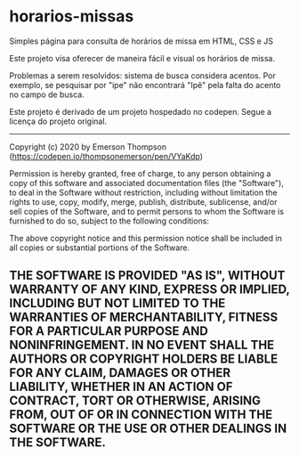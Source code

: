 # horarios-missas
Simples página para consulta de horários de missa em HTML, CSS e JS

Este projeto visa oferecer de maneira fácil e visual os horários de missa.

Problemas a serem resolvidos: sistema de busca considera acentos. Por exemplo, se pesquisar por "ipe" não encontrará "Ipê" pela falta do acento no campo de busca.

Este projeto é derivado de um projeto hospedado no codepen. Segue a licença do projeto original.

----

Copyright (c) 2020 by Emerson Thompson (https://codepen.io/thompsonemerson/pen/VYaKdp)

Permission is hereby granted, free of charge, to any person obtaining a copy of this software and associated documentation files (the "Software"), to deal in the Software without restriction, including without limitation the rights to use, copy, modify, merge, publish, distribute, sublicense, and/or sell copies of the Software, and to permit persons to whom the Software is furnished to do so, subject to the following conditions:

The above copyright notice and this permission notice shall be included in all copies or substantial portions of the Software.

THE SOFTWARE IS PROVIDED "AS IS", WITHOUT WARRANTY OF ANY KIND, EXPRESS OR IMPLIED, INCLUDING BUT NOT LIMITED TO THE WARRANTIES OF MERCHANTABILITY, FITNESS FOR A PARTICULAR PURPOSE AND NONINFRINGEMENT. IN NO EVENT SHALL THE AUTHORS OR COPYRIGHT HOLDERS BE LIABLE FOR ANY CLAIM, DAMAGES OR OTHER LIABILITY, WHETHER IN AN ACTION OF CONTRACT, TORT OR OTHERWISE, ARISING FROM, OUT OF OR IN CONNECTION WITH THE SOFTWARE OR THE USE OR OTHER DEALINGS IN THE SOFTWARE.
----
